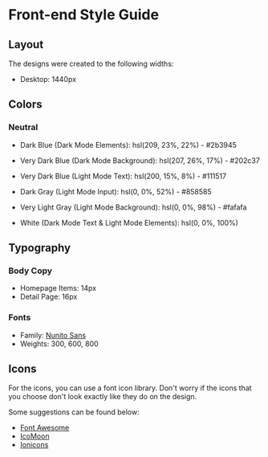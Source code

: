 # Front-end Style Guide

## Layout

The designs were created to the following widths:

- Desktop: 1440px

## Colors

### Neutral

- Dark Blue (Dark Mode Elements): hsl(209, 23%, 22%) - #2b3945
- Very Dark Blue (Dark Mode Background): hsl(207, 26%, 17%) - #202c37

- Very Dark Blue (Light Mode Text): hsl(200, 15%, 8%) - #111517
- Dark Gray (Light Mode Input): hsl(0, 0%, 52%) - #858585
- Very Light Gray (Light Mode Background): hsl(0, 0%, 98%) - #fafafa

- White (Dark Mode Text & Light Mode Elements): hsl(0, 0%, 100%)

## Typography

### Body Copy

- Homepage Items: 14px
- Detail Page: 16px

### Fonts

- Family: [Nunito Sans](https://fonts.google.com/specimen/Nunito+Sans)
- Weights: 300, 600, 800

## Icons

For the icons, you can use a font icon library. Don't worry if the icons that you choose don't look exactly like they do on the design.

Some suggestions can be found below:

- [Font Awesome](https://fontawesome.com)
- [IcoMoon](https://icomoon.io)
- [Ionicons](https://ionicons.com)

